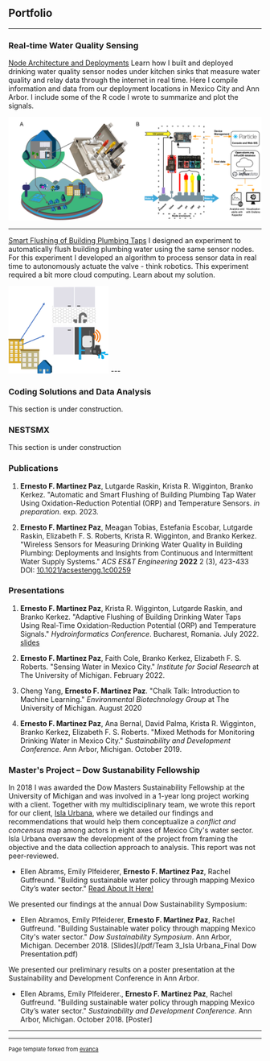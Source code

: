 ## Portfolio

---

### Real-time Water Quality Sensing

[Node Architecture and Deployments](/Project1.html) 
Learn how I built and deployed drinking water quality sensor nodes under kitchen sinks that measure water quality and relay data through the internet in real time. Here I compile information and data from our deployment locations in Mexico City and Ann Arbor. I include some of the R code I wrote to summarize and plot the signals.

<img src="images/Asset 6@4x.png?raw=true"/>

---
[Smart Flushing of Building Plumbing Taps]() 
I designed an experiment to automatically flush building plumbing water using the same sensor nodes. For this experiment I developed an algorithm to process sensor data in real time to autonomously actuate the valve - think robotics. This experiment required a bit more cloud computing. Learn about my solution.

<img src="images/smartflushicon.png?raw=true" width="200"/>
---

### Coding Solutions and Data Analysis 
This section is under construction.

### NESTSMX
This section is under construction

### Publications
1. **Ernesto F. Martinez Paz**, Lutgarde Raskin, Krista R. Wigginton, Branko Kerkez. "Automatic and Smart Flushing of Building Plumbing Tap Water Using Oxidation-Reduction Potential (ORP) and Temperature Sensors. _in preparation_. exp. 2023.

1. **Ernesto F. Martinez Paz**, Meagan Tobias, Estefania Escobar, Lutgarde Raskin, Elizabeth F. S. Roberts, Krista R. Wigginton, and Branko Kerkez. "Wireless Sensors for Measuring Drinking Water Quality in Building Plumbing: Deployments and Insights from Continuous and Intermittent Water Supply Systems." _ACS ES&T Engineering_ **2022** 2 (3), 423-433
DOI: [10.1021/acsestengg.1c00259](https://pubs.acs.org/doi/abs/10.1021/acsestengg.1c00259)


### Presentations
1. **Ernesto F. Martinez Paz**, Krista R. Wigginton, Lutgarde Raskin, and Branko Kerkez. "Adaptive Flushing of Building Drinking Water Taps Using Real-Time Oxidation-Reduction Potential (ORP) and Temperature Signals." _Hydroinformatics Conference_. Bucharest, Romania. July 2022. [slides](/pdf/hic2022_martinezpaz.pdf) 

2. **Ernesto F. Martinez Paz**, Faith Cole, Branko Kerkez, Elizabeth F. S. Roberts. "Sensing Water in Mexico City." _Institute for Social Research_ at The University of Michigan. February 2022.

2. Cheng Yang, **Ernesto F. Martinez Paz**. "Chalk Talk: Introduction to Machine Learning." _Environmental Biotechnology Group_ at The University of Michigan. August 2020 

3. **Ernesto F. Martinez Paz**, Ana Bernal, David Palma, Krista R. Wigginton, Branko Kerkez, Elizabeth F. S. Roberts. "Mixed Methods for Monitoring Drinking Water in Mexico City." _Sustainability and Development Conference_. Ann Arbor, Michigan. October 2019.

### Master's Project – Dow Sustanability Fellowship

In 2018 I was awarded the Dow Masters Sustainability Fellowship at the University of Michigan and was involved in a 1-year long project working with a client. Together with my multidisciplinary team, we wrote this report for our client, [Isla Urbana](https://islaurbana.org/english/), where we detailed our findings and recommendations that would help them conceptualize a _conflict and concensus_ map among actors in eight axes of Mexico City's water sector. Isla Urbana oversaw the development of the project from framing the objective and the data collection approach to analysis. This report was not peer-reviewed.

- Ellen Abrams, Emily Plfeiderer, **Ernesto F. Martinez Paz**, Rachel Gutfreund. "Building sustainable water policy through mapping Mexico City’s water sector." [Read About It Here!](https://graham.umich.edu/activity/18066)


We presented our findings at the annual Dow Sustainability Symposium: 
- Ellen Abramos, Emily Plfeiderer, **Ernesto F. Martinez Paz**, Rachel Gutfreund. "Building Sustainable water policy through mapping Mexico City's water sector." _Dow Sustainability Symposium_. Ann Arbor, Michigan. December 2018. [Slides](/pdf/Team 3_Isla Urbana_Final Dow Presentation.pdf) 


We presented our preliminary results on a poster presentation at the Sustainability and Development Conference in Ann Arbor.
- Ellen Abrams, Emily Plfeiderer., **Ernesto F. Martinez Paz**, Rachel Gutfreund. "Building sustainable water policy through mapping Mexico City’s water sector." _Sustainability and Development Conference_. Ann Arbor, Michigan. October 2018. [Poster]

---




---
<p style="font-size:11px">Page template forked from <a href="https://github.com/evanca/quick-portfolio">evanca</a></p>
<!-- Remove above link if you don't want to attibute -->
